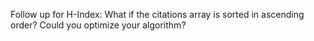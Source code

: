 Follow up for H-Index: What if the citations array is sorted in ascending order? Could you optimize your algorithm?
